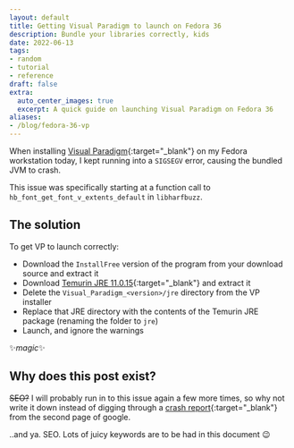 ```yaml
---
layout: default
title: Getting Visual Paradigm to launch on Fedora 36
description: Bundle your libraries correctly, kids
date: 2022-06-13
tags:
- random
- tutorial
- reference
draft: false
extra:
  auto_center_images: true
  excerpt: A quick guide on launching Visual Paradigm on Fedora 36
aliases:
- /blog/fedora-36-vp
---
```


When installing [Visual Paradigm](https://www.visual-paradigm.com/){:target="_blank"} on my Fedora workstation today, I kept running into a `SIGSEGV` error, causing the bundled JVM to crash.

This issue was specifically starting at a function call to `hb_font_get_font_v_extents_default` in `libharfbuzz`.

## The solution

To get VP to launch correctly:

- Download the `InstallFree` version of the program from your download source and extract it
- Download [Temurin JRE 11.0.15](https://github.com/adoptium/temurin11-binaries/releases/download/jdk-11.0.15%2B10/OpenJDK11U-jre_x64_linux_hotspot_11.0.15_10.tar.gz){:target="_blank"} and extract it
- Delete the `Visual_Paradigm_<version>/jre` directory from the VP installer
- Replace that JRE directory with the contents of the Temurin JRE package (renaming the folder to `jre`)
- Launch, and ignore the warnings

:sparkles:*magic*:sparkles:

## Why does this post exist?

~~SEO?~~ I will probably run in to this issue again a few more times, so why not write it down instead of digging through a [crash report](https://forums.visual-paradigm.com/t/visual-paradigm-crashes-on-fedora-36/17562/5){:target="_blank"} from the second page of google.

..and ya. SEO. Lots of juicy keywords are to be had in this document 😉
